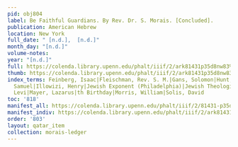 ```yaml
---
pid: obj804
label: Be Faithful Guardians. By Rev. Dr. S. Morais. [Concluded].
publication: American Hebrew
location: New York
full_date: " [n.d.],  [n.d.]"
month_day: "[n.d.]"
volume-notes:
year: "[n.d.]"
full: https://colenda.library.upenn.edu/phalt/iiif/2/ark81431p35d8nw83%2FSHA256E-s7210051--09e4441defcdc71656b348ac4a02aca0ad72eeef0f1e9a6c54fecd9ee3ef75ce.jpeg/full/3500,/0/default.jpg
thumb: https://colenda.library.upenn.edu/phalt/iiif/2/ark81431p35d8nw83%2FSHA256E-s7210051--09e4441defcdc71656b348ac4a02aca0ad72eeef0f1e9a6c54fecd9ee3ef75ce.jpeg/full/!200,200/0/default.jpg
index_terms: Feinberg, Isaac|Fleischman, Rev. S. M.|Gans, Solomon|Hunt, Isaac|Hyneman,
  Samuel|Illowizi, Henry|Jewish Exponent (Philadelphia)|Jewish Theological Seminary|Mastbaum,
  Levi|Mayer, Lazarus|th Birthday|Morris, William|Solis, David
toc: '818'
manifest_all: https://colenda.library.upenn.edu/phalt/iiif/2/81431-p35d8nw83/manifest
manifest_indiv: https://colenda.library.upenn.edu/phalt/iiif/2/ark81431p35d8nw83%2FSHA256E-s7210051--09e4441defcdc71656b348ac4a02aca0ad72eeef0f1e9a6c54fecd9ee3ef75ce.jpeg
order: '803'
layout: qatar_item
collection: morais-ledger
---
```

